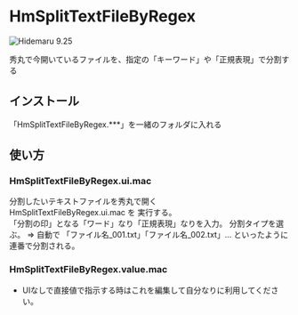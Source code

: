 # HmSplitTextFileByRegex

![Hidemaru 9.25](https://img.shields.io/badge/Hidemaru-v9.25-6479ff.svg)

秀丸で今開いているファイルを、指定の「キーワード」や「正規表現」で分割する

## インストール

「HmSplitTextFileByRegex.***」を一緒のフォルダに入れる

## 使い方

### HmSplitTextFileByRegex.ui.mac

分割したいテキストファイルを秀丸で開く  
HmSplitTextFileByRegex.ui.mac を 実行する。  
「分割の印」となる「ワード」なり「正規表現」なりを入力。
分割タイプを選ぶ。
⇒ 自動で 「ファイル名_001.txt」「ファイル名_002.txt」... といったように連番で分割される。  

### HmSplitTextFileByRegex.value.mac

- UIなしで直接値で指示する時はこれを編集して自分なりに利用してください。
